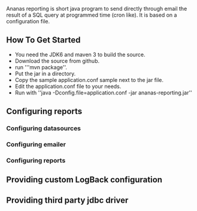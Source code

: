 Ananas reporting is short java program to send directly through email the result of a SQL query at programmed time (cron like). It is based on a configuration file.

## How To Get Started

- You need the JDK6 and maven 3 to build the source.
- Download the source from github.
- run '''mvn package''.
- Put the jar in a directory.
- Copy the sample application.conf sample next to the jar file.
- Edit the application.conf file to your needs.
- Run with ''java -Dconfig.file=application.conf -jar ananas-reporting.jar''

## Configuring reports

### Configuring datasources

### Configuring emailer

### Configuring reports

## Providing custom LogBack configuration

## Providing third party jdbc driver
